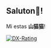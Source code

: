 ## Saluton👋!

Mi estas **山猫猫**! 

[![DX-Rating](https://dxrating.luoling.moe/api/genImage/sssssmilewei)](https://github.com/luoling8192/dxrating)

